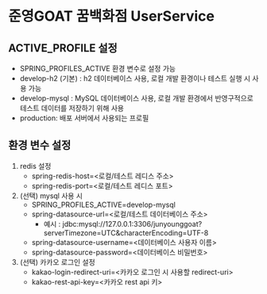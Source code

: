 # 준영GOAT 꿈백화점 UserService

## ACTIVE_PROFILE 설정
- SPRING_PROFILES_ACTIVE 환경 변수로 설정 가능
- develop-h2 (기본) : h2 데이터베이스 사용, 로컬 개발 환경이나 테스트 실행 시 사용 가능
- develop-mysql : MySQL 데이터베이스 사용, 로컬 개발 환경에서 반영구적으로 테스트 데이터를 저장하기 위해 사용
- production: 배포 서버에서 사용되는 프로필

## 환경 변수 설정
1. redis 설정
    - spring-redis-host=<로컬/테스트 레디스 주소>
    - spring-redis-port=<로컬/테스트 레디스 포트>
2. (선택) mysql 사용 시
   - SPRING_PROFILES_ACTIVE=develop-mysql
   - spring-datasource-url=<로컬/테스트 데이터베이스 주소>
     - 예시 : jdbc:mysql://127.0.0.1:3306/junyounggoat?serverTimezone=UTC&characterEncoding=UTF-8
   - spring-datasource-username=<데이터베이스 사용자 이름>
   - spring-datasource-password=<데이터베이스 비밀번호>
3. (선택) 카카오 로그인 설정
   - kakao-login-redirect-uri=<카카오 로그인 시 사용할 redirect-uri>
   - kakao-rest-api-key=<카카오 rest api 키>